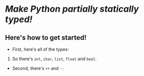 # **_Make Python partially statically typed!_**
## Here's how to get started!

- First, here's all of the types:
1. So there's `int`, `char`, `list`, `float` and `bool`.
- Second, there's `++` and `--`
